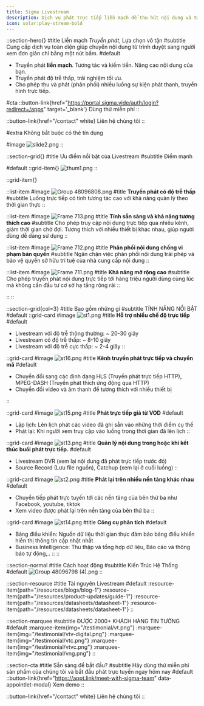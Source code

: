 ```yaml
---
title: Sigma Livestream
description: Dịch vụ phát trực tiếp liền mạch để thu hút nội dung và tương tác của khán giả theo thời gian thực.
icon: solar:play-stream-bold
---
```


::section-hero{}
#title
Liền mạch _Truyền phát_, Lựa chọn vô tận
#subtitle
Cung cấp dịch vụ toàn diện giúp chuyển nội dung từ trình duyệt sang người xem đơn giản chỉ bằng một nút bấm.
#default
- Truyền phát **liền mạch**. Tương tác và kiếm tiền. Nâng cao nội dung của bạn.
- Truyền phát độ trễ thấp, trải nghiệm tối ưu.
- Cho phép thu và phát (phân phối) nhiều luồng sự kiện phát thanh, truyền hình trực tiếp.

#cta
::button-link{href="https://portal.sigma.vide/auth/login?redirect=/apps" target='_blank'}
Dùng thử miễn phí
::

::button-link{href="/contact" white}
Liên hệ chúng tôi
::

#extra
Không bắt buộc có thẻ tín dụng

#image
![slide2.png](/Livestream/slide2.png)
::

::section-grid{}
#title
Ưu điểm nổi bật của Livestream
#subtitle
Điểm mạnh


#default
::grid-item{}
![thum1.png](/Livestream/thum1.png)
::

::grid-item{}

  ::list-item
  #image
  ![Group 48096808.png](/Livestream/Group%2048096808.png)
  #title
  **Truyền phát có độ trễ thấp**
  #subtitle
  Luồng trực tiếp có tính tương tác cao với khả năng quản lý theo thời gian thực
  ::

  ::list-item
  #image
  ![Frame 713.png](/Livestream/Frame%20713.png)
  #title
  **Tính sẵn sàng và khả năng tương thích cao**
  #subtitle
  Cho phép truy cập nội dung trực tiếp qua nhiều kênh, giảm thời gian chờ đợi. Tương thích với nhiều thiết bị khác nhau, giúp người dùng dễ dàng sử dụng
  ::

  ::list-item
  #image
  ![Frame 712.png](/Livestream/Frame%20712.png)
  #title
  **Phân phối nội dung chống vi phạm bản quyền**
  #subtitle
  Ngăn chặn việc phân phối nội dung trái phép và bảo vệ quyền sở hữu trí tuệ của nhà cung cấp nội dung
  ::

  ::list-item
  #image
  ![Frame 711.png](/Livestream/Frame%20711.png)
  #title
  **Khả năng mở rộng cao**
  #subtitle
  Cho phép truyền phát nội dung trực tiếp tới hàng triệu người dùng cùng lúc mà không cần đầu tư cơ sở hạ tầng rộng rãi
  ::

::
::

::section-grid{col=3}
#title
Bao gồm những gì
#subtitle
TÍNH NĂNG NỔI BẬT
#default
  ::grid-card
  #image
  ![st1.png](/Livestream/st1.png)
  #title
  **Hỗ trợ nhiều chế độ trực tiếp**
  #default
  - Livestream với độ trễ thông thường: ~ 20-30 giây
  - Livestream có độ trễ thấp: ~ 8-10 giây
  - Livestream với độ trễ cực thấp: ~ 2-4 giây
  ::

  ::grid-card
  #image
  ![st16.png](/Livestream/st16.png)
  #title
  **Kênh truyền phát trực tiếp và chuyển mã**
  #default
  - Chuyển đổi sang các định dạng HLS (Truyền phát trực tiếp HTTP), MPEG-DASH (Truyền phát thích ứng động qua HTTP)
  - Chuyển đổi video và âm thanh để tương thích với nhiều thiết bị

  ::

  ::grid-card
  #image
  ![st15.png](/Livestream/st15.png)
  #title
  **Phát trực tiếp giả từ VOD**
  #default
  - Lập lịch: Lên lịch phát các video đã ghi sẵn vào những thời điểm cụ thể
  - Phát lại: Khi người xem truy cập vào luồng trong thời gian đã lên lịch
  ::

  ::grid-card
  #image
  ![st13.png](/Livestream/st13.png)
  #title
  **Quản lý nội dung trong hoặc khi kết thúc buổi phát trực tiếp.**
  #default
  - Livestream DVR (xem lại nội dung đã phát trực tiếp trước đó)
  - Source Record (Lưu file nguồn), Catchup (xem lại ở cuối luồng)
  ::

  ::grid-card
  #image
  ![st2.png](/Livestream/st2.png)
  #title
  **Phát lại trên nhiều nền tảng khác nhau**
  #default
  - Chuyển tiếp phát trực tuyến tới các nền tảng của bên thứ ba như Facebook, youtube, tiktok
  - Xem video được phát lại trên nền tảng của bên thứ ba
  ::

  ::grid-card
  #image
  ![st14.png](/Livestream/st14.png)
  #title
  **Công cụ phân tích**
  #default
  - Bảng điều khiển: Nguồn dữ liệu thời gian thực đảm bảo bảng điều khiển hiển thị thông tin cập nhật nhất
  - Business Intelligence: Thu thập và tổng hợp dữ liệu, Báo cáo và thông báo tự động,..
  ::
::

::section-normal
#title
Cách hoạt động
#subtitle
Kiến Trúc Hệ Thống
#default
![Group 48096798 (4).png](/Livestream/Group%2048096798%20(4).png)
::


::section-resource
#title
Tài nguyên Livestream
#default
:resource-item{path="/resources/blogs/blog-1"}
:resource-item{path="/resources/product-updates/guide-1"}
:resource-item{path="/resources/datasheets/datasheet-1"}
:resource-item{path="/resources/datasheets/datasheet-1"}
::

::section-marquee
#subtitle
ĐƯỢC 2000+ KHÁCH HÀNG TIN TƯỞNG
#default
:marquee-item{img="/testimonial/vt.png"}
:marquee-item{img="/testimonial/vtv-digital.png"}
:marquee-item{img="/testimonial/vtc.png"}
:marquee-item{img="/testimonial/vtvc.png"}
:marquee-item{img="/testimonial/vng.png"}
::

::section-cta
#title
Sẵn sàng để bắt đầu?
#subtitle
Hãy dùng thử miễn phí sản phẩm của chúng tôi và bắt đầu phát trực tuyến ngay hôm nay
#default
::button-link{href="https://appt.link/meet-with-sigma-team" data-appointlet-modal}
Xem demo
::

::button-link{href="/contact" white}
  Liên hệ chúng tôi
::
